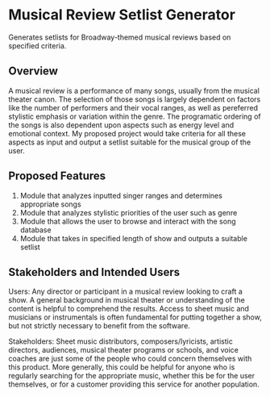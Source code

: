 # Musical Review Setlist Generator
Generates setlists for Broadway-themed musical reviews based on specified criteria.

## Overview

A musical review is a performance of many songs, usually from the musical theater canon. The selection of those songs is largely dependent on factors like the number of performers and their vocal ranges, as well as pereferred stylistic emphasis or variation within the genre. The programatic ordering of the songs is also dependent upon aspects such as energy level and emotional context. My proposed project would take criteria for all these aspects as input and output a setlist suitable for the musical group of the user.

## Proposed Features

1. Module that analyzes inputted singer ranges and determines appropriate songs
2. Module that analyzes stylistic priorities of the user such as genre
3. Module that allows the user to browse and interact with the song database
4. Module that takes in specified length of show and outputs a suitable setlist

## Stakeholders and Intended Users

Users: Any director or participant in a musical review looking to craft a show. A general background in musical theater or understanding of the content is helpful to comprehend the results. Access to sheet music and musicians or instrumentals is often fundamental for putting together a show, but not strictly necessary to benefit from the software.

Stakeholders: Sheet music distributors, composers/lyricists, artistic directors, audiences, musical theater programs or schools, and voice coaches are just some of the people who could concern themselves with this product. More generally, this could be helpful for anyone who is regularly searching for the appropriate music, whether this be for the user themselves, or for a customer providing this service for another population.
